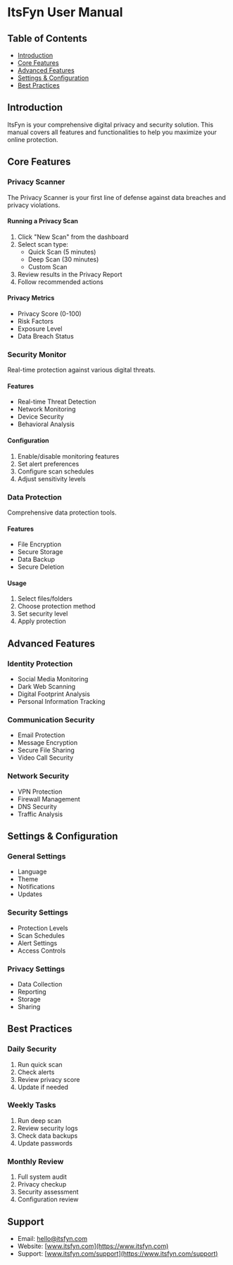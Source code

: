 # ItsFyn User Manual

## Table of Contents
- [Introduction](#introduction)
- [Core Features](#core-features)
- [Advanced Features](#advanced-features)
- [Settings & Configuration](#settings--configuration)
- [Best Practices](#best-practices)

## Introduction

ItsFyn is your comprehensive digital privacy and security solution. This manual covers all features and functionalities to help you maximize your online protection.

## Core Features

### Privacy Scanner
The Privacy Scanner is your first line of defense against data breaches and privacy violations.

#### Running a Privacy Scan
1. Click "New Scan" from the dashboard
2. Select scan type:
   - Quick Scan (5 minutes)
   - Deep Scan (30 minutes)
   - Custom Scan
3. Review results in the Privacy Report
4. Follow recommended actions

#### Privacy Metrics
- Privacy Score (0-100)
- Risk Factors
- Exposure Level
- Data Breach Status

### Security Monitor
Real-time protection against various digital threats.

#### Features
- Real-time Threat Detection
- Network Monitoring
- Device Security
- Behavioral Analysis

#### Configuration
1. Enable/disable monitoring features
2. Set alert preferences
3. Configure scan schedules
4. Adjust sensitivity levels

### Data Protection
Comprehensive data protection tools.

#### Features
- File Encryption
- Secure Storage
- Data Backup
- Secure Deletion

#### Usage
1. Select files/folders
2. Choose protection method
3. Set security level
4. Apply protection

## Advanced Features

### Identity Protection
- Social Media Monitoring
- Dark Web Scanning
- Digital Footprint Analysis
- Personal Information Tracking

### Communication Security
- Email Protection
- Message Encryption
- Secure File Sharing
- Video Call Security

### Network Security
- VPN Protection
- Firewall Management
- DNS Security
- Traffic Analysis

## Settings & Configuration

### General Settings
- Language
- Theme
- Notifications
- Updates

### Security Settings
- Protection Levels
- Scan Schedules
- Alert Settings
- Access Controls

### Privacy Settings
- Data Collection
- Reporting
- Storage
- Sharing

## Best Practices

### Daily Security
1. Run quick scan
2. Check alerts
3. Review privacy score
4. Update if needed

### Weekly Tasks
1. Run deep scan
2. Review security logs
3. Check data backups
4. Update passwords

### Monthly Review
1. Full system audit
2. Privacy checkup
3. Security assessment
4. Configuration review

## Support
- Email: hello@itsfyn.com
- Website: [www.itsfyn.com](https://www.itsfyn.com)
- Support: [www.itsfyn.com/support](https://www.itsfyn.com/support)
